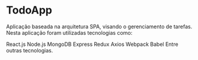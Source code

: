 # TodoApp

Aplicação baseada na arquitetura SPA, visando o gerenciamento de tarefas.
Nesta aplicação foram utilizadas tecnologias como:

React.js
Node.js
MongoDB
Express
Redux
Axios
Webpack
Babel
Entre outras tecnologias.
